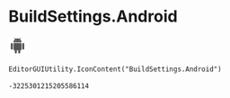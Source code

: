 # BuildSettings.Android
![](/img/BuildSettings.Android.png)

``` CSharp
EditorGUIUtility.IconContent("BuildSettings.Android")
```
```
-3225301215205586114
```
